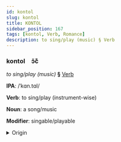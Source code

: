 ```yaml
---
id: kontol
slug: kontol
title: KONTOL
sidebar_position: 167
tags: [kontol, Verb, Romance]
description: to sing/play (music) § Verb
---
```


### kontol&emsp;<span kind="abugida">ɔ̃c͊</span>

*to sing/play (music)* **§** [Verb](../../tags/Verb)

**IPA**: /ˈkɑn.tɑl/

**Verb**: to sing/play (instrument-wise)

**Noun**: a song/music

**Modifier**: singable/playable

<details>
    <summary>Origin</summary>
    Spanish cantar [kãn̪ˈt̪aɾ]<br/>
    <em>Romance Language Family</em>
</details>